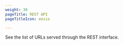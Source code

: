 ```yaml
---
weight: 30
pageTitle: REST API
pageTitleIcon: eosio

---
```


See the list of URLs served through the REST interface.

